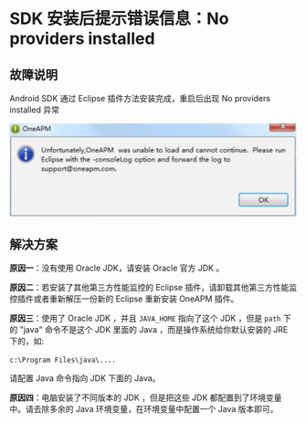 # SDK 安装后提示错误信息：No providers installed

## 故障说明

Android SDK 通过 Eclipse 插件方法安装完成，重启后出现 No providers installed 异常

![](1T.png)

## 解决方案

**原因一**：没有使用 Oracle JDK，请安装 Oracle 官方 JDK 。

**原因二**：若安装了其他第三方性能监控的 Eclipse 插件，请卸载其他第三方性能监控插件或者重新解压一份新的 Eclipse 重新安装 OneAPM 插件。

**原因三**：使用了 Oracle JDK ，并且 `JAVA_HOME` 指向了这个 JDK ，但是 `path` 下的 "java" 命令不是这个 JDK 里面的 Java ，而是操作系统给你默认安装的 JRE 下的，如:

`c:\Program Files\java\....`

请配置 Java 命令指向 JDK 下面的 Java。

**原因四**：电脑安装了不同版本的 JDK ，但是把这些 JDK 都配置到了环境变量中。请去除多余的 Java 环境变量，在环境变量中配置一个 Java 版本即可。